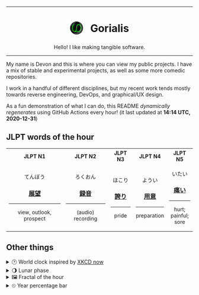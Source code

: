 ***

<h1 align="center">
<sub>
    <img src="readme/resources/avatar.png" height="36">
</sub>
&nbsp;
Gorialis
</h1>
<p align="center">
Hello! I like making tangible software.
</p>

***

My name is Devon and this is where you can view my public projects. I have a mix of stable and experimental projects, as well as some more comedic repositories.

I work in a handful of different disciplines, but my recent work tends mostly towards reverse engineering, DevOps, and graphical/UX design.

As a fun demonstration of what I can do, this README *dynamically regenerates* using GitHub Actions every hour! (it last updated at **14:14 UTC, 2020-12-31**)

<h2>JLPT words of the hour</h2>
<table>
    <tr>
        <th>JLPT N1</th>
        <th>JLPT N2</th>
        <th>JLPT N3</th>
        <th>JLPT N4</th>
        <th>JLPT N5</th>
    </tr>
    <tr>
        <td>
            <p align="center">てんぼう</p>
            <h3 align="center"><b><a href="https://jisho.org/search/%E5%B1%95%E6%9C%9B">展望</a></b></h3>
            <hr>
            <p align="center">view,<wbr> outlook,<wbr> prospect</p>
        </td>
        <td>
            <p align="center">ろくおん</p>
            <h3 align="center"><b><a href="https://jisho.org/search/%E9%8C%B2%E9%9F%B3">録音</a></b></h3>
            <hr>
            <p align="center">(audio) recording</p>
        </td>
        <td>
            <p align="center">ほこり</p>
            <h3 align="center"><b><a href="https://jisho.org/search/%E8%AA%87%E3%82%8A">誇り</a></b></h3>
            <hr>
            <p align="center">pride</p>
        </td>
        <td>
            <p align="center">ようい</p>
            <h3 align="center"><b><a href="https://jisho.org/search/%E7%94%A8%E6%84%8F">用意</a></b></h3>
            <hr>
            <p align="center">preparation</p>
        </td>
        <td>
            <p align="center">いたい</p>
            <h3 align="center"><b><a href="https://jisho.org/search/%E7%97%9B%E3%81%84">痛い</a></b></h3>
            <hr>
            <p align="center">hurt;<br> painful;<br> sore</p>
        </td>
    </tr>
</table>

<h2>Other things</h2>
<details>
<summary>🕑  World clock inspired by <a href="https://xkcd.com/now">XKCD now</a></summary>

> <img src="generated/now.png" width="512">

</details>
<details>
<summary>🌖 Lunar phase</summary>

The moon is approximately 59.32% through its phase (Waning Gibbous).

</details>
<details>
<summary>&#x1f5bc; Fractal of the hour</summary>

> <img src="generated/fractal.png" width="512">

</details>
<details>
<summary>&#x23f2; Year percentage bar</summary>
<pre><code>2020 [███████████████████▁] 99.89%</code></pre>
</details>
